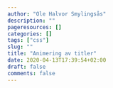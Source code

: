 ```yaml
---
author: "Ole Halvor Smylingsås"
description: ""
pageresources: []
categories: []
tags: ["css"]     
slug: ""
title: "Animering av titler"
date: 2020-04-13T17:39:54+02:00
draft: false
comments: false
---
```


<!--more-->